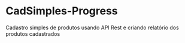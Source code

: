 # CadSimples-Progress
Cadastro simples de produtos usando API Rest e criando relatório dos produtos cadastrados
